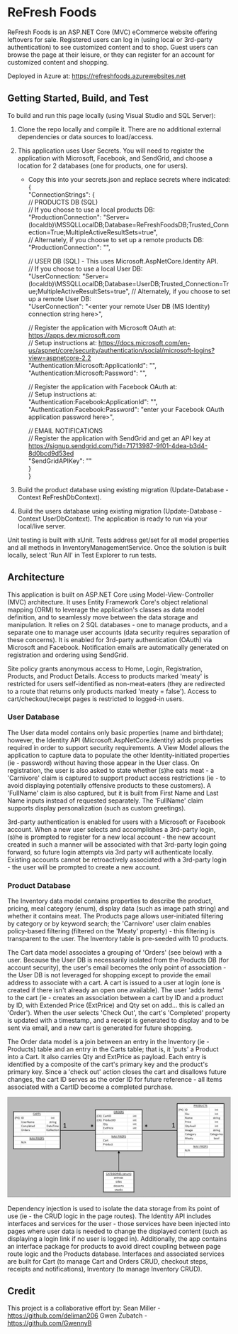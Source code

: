 # ReFresh Foods 
ReFresh Foods is an ASP.NET Core (MVC) eCommerce website offering leftovers for sale. Registered users can log in (using local or 3rd-party authentication) to see customized content and to shop. Guest users can browse the page at their leisure, or they can register for an account for customized content and shopping.

Deployed in Azure at: https://refreshfoods.azurewebsites.net

## Getting Started, Build, and Test
To build and run this page locally (using Visual Studio and SQL Server):
1. Clone the repo locally and compile it. There are no additional external dependencies or data sources to load/access.
2. This application uses User Secrets. You will need to register the application with Microsoft, Facebook, and SendGrid, and choose a location for 2 databases (one for products, one for users).
    - Copy this into your secrets.json and replace secrets where indicated:  
    {  
      "ConnectionStrings": {  
        // PRODUCTS DB (SQL)  
        // If you choose to use a local products DB:  
        "ProductionConnection": "Server=(localdb)\\MSSQLLocalDB;Database=ReFreshFoodsDB;Trusted_Connection=True;MultipleActiveResultSets=true",  
        // Alternately, if you choose to set up a remote products DB:
        "ProductionConnection": "<enter your remote products DB connection string here>",  

        // USER DB (SQL) - This uses Microsoft.AspNetCore.Identity API.  
        // If you choose to use a local User DB:  
        "UserConnection: "Server=(localdb)\\MSSQLLocalDB;Database=UserDB;Trusted_Connection=True;MultipleActiveResultSets=true", 
        // Alternately, if you choose to set up a remote User DB:  
        "UserConnection": "<enter your remote User DB (MS Identity) connection string here>",  

        // Register the application with Microsoft OAuth at: https://apps.dev.microsoft.com  
        // Setup instructions at: https://docs.microsoft.com/en-us/aspnet/core/security/authentication/social/microsoft-logins?view=aspnetcore-2.2  
        "Authentication:Microsoft:ApplicationId": "<enter your Microsoft OAuth application ID here>",  
        "Authentication:Microsoft:Password": "<enter your Microsoft OAuth application password here>",  

        // Register the application with Facebook OAuth at:  
        // Setup instructions at:  
        "Authentication:Facebook:ApplicationId": "<enter your Facebook OAuth application ID here>",  
        "Authentication:Facebook:Password": "enter your Facebook OAuth application password here>",  

        // EMAIL NOTIFICATIONS  
        // Register the application with SendGrid and get an API key at https://signup.sendgrid.com/?id=71713987-9f01-4dea-b3d4-8d0bcd9d53ed  
        "SendGridAPIKey": "<enter your SendGrid API key here>"  
      }  
    }  

3. Build the product database using existing migration (Update-Database -Context ReFreshDbContext).
4. Build the users database using existing migration (Update-Database -Context UserDbContext).
The application is ready to run via your local/live server.  

Unit testing is built with xUnit. Tests address get/set for all model properties and all methods in InventoryManagementService. Once the solution is built locally, select 'Run All' in Test Explorer to run tests.

## Architecture
This application is built on ASP.NET Core using Model-View-Controller (MVC) architecture. It uses Entity Framework Core's object relational mapping (ORM) to leverage the application's classes as data model definition, and to seamlessly move between the data storage and manipulation.  It relies on 2 SQL databases - one to manage products, and a separate one to manage user accounts (data security requires separation of these concerns).  It is enabled for 3rd-party authentication (OAuth) via Microsoft and Facebook.  Notification emails are automatically generated on registration and ordering using SendGrid.

Site policy grants anonymous access to Home, Login, Registration, Products, and Product Details. Access to products marked 'meaty' is restricted for users self-identified as non-meat-eaters (they are redirected to a route that returns only products marked 'meaty = false'). Access to cart/checkout/receipt pages is restricted to logged-in users.

### User Database
The User data model contains only basic properties (name and birthdate); however, the Identity API (Microsoft.AspNetCore.Identity) adds properties required in order to support security requirements. A View Model allows the application to capture data to populate the other Identity-initiated properties (ie - password) without having those appear in the User class. On registration, the user is also asked to state whether (s)he eats meat - a 'Carnivore' claim is captured to support product access restrictions (ie - to avoid displaying potentially offensive products to these customers). A 'FullName' claim is also captured, but it is built from First Name and Last Name inputs instead of requested separately. The 'FullName' claim supports display personalization (such as custom greetings).  

3rd-party authentication is enabled for users with a Microsoft or Facebook account. When a new user selects and accomplishes a 3rd-party login, (s)he is prompted to register for a new local account - the new account created in such a manner will be associated with that 3rd-party login going forward, so future login attempts via 3rd party will authenticate locally. Existing accounts cannot be retroactively associated with a 3rd-party login - the user will be prompted to create a new account.

### Product Database
The Inventory data model contains properties to describe the product, pricing, meal category (enum), display data (such as image path string) and whether it contains meat. The Products page allows user-initiated filtering by category or by keyword search; the 'Carnivore' user claim enables policy-based filtering (filtered on the 'Meaty' property) - this filtering is transparent to the user.  The Inventory table is pre-seeded with 10 products.

The Cart data model associates a grouping of 'Orders' (see below) with a user.  Because the User DB is necessarily isolated from the Products DB (for account security), the user's email becomes the only point of association - the User DB is not leveraged for shopping except to provide the email address to associate with a cart.  A cart is issued to a user at login (one is created if there isn't already an open one available). The user 'adds items' to the cart (ie - creates an association between a cart by ID and a product by ID, with Extended Price (ExtPrice) and Qty set on add... this is called an 'Order'). When the user selects 'Check Out', the cart's 'Completed' property is updated with a timestamp, and a receipt is generated to display and to be sent via email, and a new cart is generated for future shopping.

The Order data model is a join between an entry in the Inventory (ie - Products) table and an entry in the Carts table; that is, it 'puts' a Product into a Cart. It also carries Qty and ExtPrice as payload. Each entry is identified by a composite of the cart's primary key and the product's primary key. Since a 'check out' action closes the cart and disallows future changes, the cart ID serves as the order ID for future reference - all items associated with a CartID become a completed purchase.  

![Products DB schema](assets/schema.png)  

Dependency injection is used to isolate the data storage from its point of use (ie - the CRUD logic in the page routes). The Identity API includes interfaces and services for the user - those services have been injected into pages where user data is needed to change the displayed content (such as displaying a login link if no user is logged in). Additionally, the app contains an interface package for products to avoid direct coupling between page route logic and the Products database. Interfaces and associated services are built for Cart (to manage Cart and Orders CRUD, checkout steps, receipts and notifications), Inventory (to manage Inventory CRUD).

## Credit
This project is a collaborative effort by:
  Sean Miller - https://github.com/deliman206
  Gwen Zubatch - https://github.com/GwennyB